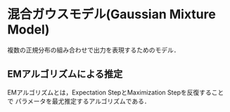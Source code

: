 # 混合ガウスモデル(Gaussian Mixture Model)

複数の正規分布の組み合わせで出力を表現するためのモデル．

## EMアルゴリズムによる推定

EMアルゴリズムとは，Expectation StepとMaximization Stepを反復することで
パラメータを最尤推定するアルゴリズムである．
